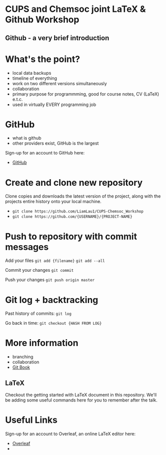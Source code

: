 # CUPS and Chemsoc joint LaTeX & Github Workshop


## Github - a very brief introduction

# What's the point?
- local data backups
- timeline of everything
- work on two different versions simultaneously
- collaboration
- primary purpose for programmming, good for course notes, CV (LaTeX) e.t.c.
- used in virtually EVERY programming job

# GitHub
- what is github
- other providers exist, GitHub is the largest

Sign-up for an account to GitHub here:
- [GitHub](https://github.com)

# Create and clone new repository

Clone copies and downloads the latest version of the project, along with the projects entire history onto your local machine.

- `git clone https://github.com/LiamLau1/CUPS-Chemsoc_Workshop` 
- `git clone https://github.com/{USERNAME}/{PROJECT-NAME}`


# Push to repository with commit messages
Add your files
`git add {filename}`
`git add --all`

Commit your changes
`git commit`

Push your changes
`git push origin master`

# Git log + backtracking
Past history of commits:
`git log`

Go back in time:
`git checkout {HASH FROM LOG}`


# More information
- branching
- collaboration
- [Git Book](https://git-scm.com/book/en/v2)


## LaTeX

Checkout the getting started with LaTeX document in this repository.
We'll be adding some useful commands here for you to remember after the talk.

# Useful Links
Sign-up for an account to Overleaf, an online LaTeX editor here:
- [Overleaf](https://www.overleaf.com)
-
